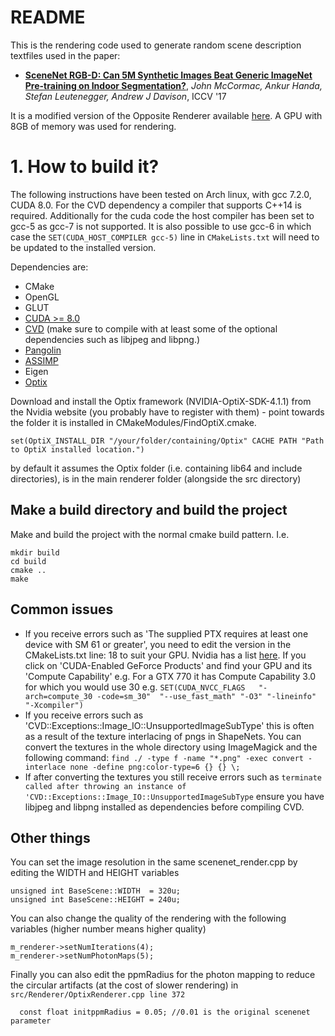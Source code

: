 # README #

This is the rendering code used to generate random scene description textfiles used in the paper:

* **[SceneNet RGB-D: Can 5M Synthetic Images Beat Generic ImageNet Pre-training on Indoor Segmentation?](http://www.imperial.ac.uk/media/imperial-college/research-centres-and-groups/dyson-robotics-lab/jmccormac_etal_iccv2017.pdf)**, *John McCormac, Ankur Handa, Stefan Leutenegger, Andrew J Davison*, ICCV '17

It is a modified version of the Opposite Renderer available [here](https://github.com/apartridge/OppositeRenderer).  A GPU with 8GB of memory was used for rendering.

# 1. How to build it? #

The following instructions have been tested on Arch linux, with gcc 7.2.0, CUDA 8.0.  For the CVD dependency a compiler that supports C++14 is required. Additionally for the cuda code the host compiler has been set to gcc-5 as gcc-7 is not supported.  It is also possible to use gcc-6 in which case the ```SET(CUDA_HOST_COMPILER gcc-5)``` line in ```CMakeLists.txt``` will need to be updated to the installed version.

Dependencies are:

* CMake
* OpenGL
* GLUT
* [CUDA >= 8.0](https://developer.nvidia.com/cuda-downloads)
* [CVD](https://github.com/edrosten/libcvd) (make sure to compile with at least some of the optional dependencies such as libjpeg and libpng.)
* [Pangolin](https://github.com/stevenlovegrove/Pangolin)
* [ASSIMP](http://assimp.sourceforge.net/)
* Eigen
* [Optix](https://developer.nvidia.com/optix)

Download and install the Optix framework (NVIDIA-OptiX-SDK-4.1.1) from the Nvidia website (you probably have to register with them) - point towards the folder it is installed in CMakeModules/FindOptiX.cmake.

```
set(OptiX_INSTALL_DIR "/your/folder/containing/Optix" CACHE PATH "Path to OptiX installed location.")
```

by default it assumes the Optix folder (i.e. containing lib64 and include directories), is in the main renderer folder (alongside the src directory)



## Make a build directory and build the project

Make and build the project with the normal cmake build pattern. I.e.

```
mkdir build
cd build
cmake ..
make
```

## Common issues

* If you receive errors such as 'The supplied PTX requires at least one device with SM 61 or greater', you need to edit the version in the CMakeLists.txt line: 18 to suit your GPU. Nvidia has a list [here](https://developer.nvidia.com/cuda-gpus). If you click on 'CUDA-Enabled GeForce Products' and find your GPU and its 'Compute Capability' e.g. For a GTX 770 it has Compute Capability 3.0 for which you would use 30 e.g. ```SET(CUDA_NVCC_FLAGS   "-arch=compute_30 -code=sm_30"  "--use_fast_math" "-O3" "-lineinfo" "-Xcompiler")```
* If you receive errors such as 'CVD::Exceptions::Image_IO::UnsupportedImageSubType' this is often as a result of the texture interlacing of pngs in ShapeNets.  You can convert the textures in the whole directory using ImageMagick and the following command: ```find ./ -type f -name "*.png" -exec convert -interlace none -define png:color-type=6 {} {} \;```
* If after converting the textures you still receive errors such as ```terminate called after throwing an instance of 'CVD::Exceptions::Image_IO::UnsupportedImageSubType``` ensure you have libjpeg and libpng installed as dependencies before compiling CVD.

## Other things


You can set the image resolution in the same scenenet\_render.cpp by
editing the WIDTH and HEIGHT variables

```
unsigned int BaseScene::WIDTH  = 320u;
unsigned int BaseScene::HEIGHT = 240u;
```

You can also change the quality of the rendering with the following variables
(higher number means higher quality)

```
m_renderer->setNumIterations(4);
m_renderer->setNumPhotonMaps(5);
```

Finally you can also edit the ppmRadius for the photon mapping to reduce the
circular artifacts (at the cost of slower rendering) in ```src/Renderer/OptixRenderer.cpp line 372```

```
  const float initppmRadius = 0.05; //0.01 is the original scenenet parameter
```
